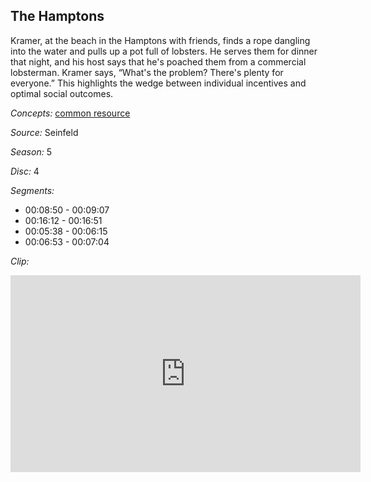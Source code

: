 ## The Hamptons

Kramer, at the beach in the Hamptons with friends, finds a rope dangling into the water and pulls up a pot full of lobsters.  He serves them for dinner that night, and his host says that he's poached them from a commercial lobsterman.  Kramer says, “What's the problem? There's plenty for everyone.”  This highlights the wedge between individual incentives and optimal social outcomes. 

*Concepts:*
[common resource](/concept/common-resource/)

*Source:* Seinfeld

*Season:* 5

*Disc:* 4

*Segments:*

 * 00:08:50 - 00:09:07
 * 00:16:12 - 00:16:51
 * 00:05:38 - 00:06:15
 * 00:06:53 - 00:07:04

*Clip:*

<iframe width="560" height="315" src="https://criticalcommons.org/embed?m=KHcX6Ey6I" frameborder="0" allowfullscreen></iframe>
